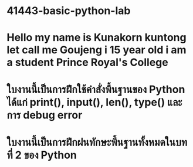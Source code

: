 # 41443-basic-python-lab
# Hello my name is Kunakorn kuntong let call me Goujeng i 15 year old i am a student Prince Royal's College
# ใบงานนี้เป็นการฝึกใช้คำสั่งพื้นฐานของ Python ได้แก่ print(), input(), len(), type() และการ debug error
# ใบงานนี้เป็นการฝึกฝนทักษะพื้นฐานทั้งหมดในบทที่ 2 ของ Python
